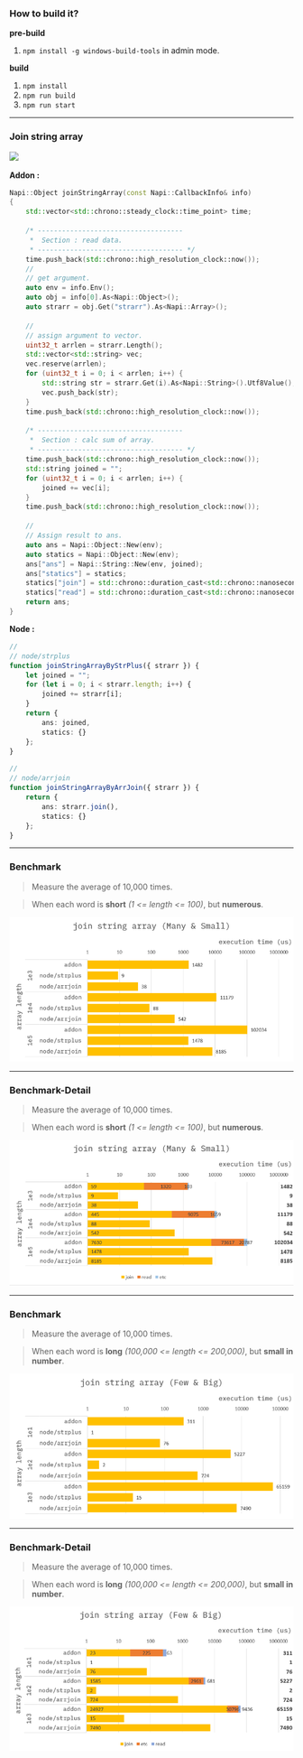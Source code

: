 ### How to build it?

**pre-build**

1. `npm install -g windows-build-tools` in admin mode.

**build**

1. `npm install`
2. `npm run build`
3. `npm run start`

---

### Join string array

![](./images/summation-general-formular.png)

**Addon :**

```cpp
Napi::Object joinStringArray(const Napi::CallbackInfo& info)
{
    std::vector<std::chrono::steady_clock::time_point> time;

    /* ------------------------------------
     *  Section : read data.
     * ------------------------------------ */
    time.push_back(std::chrono::high_resolution_clock::now());
    //
    // get argument.
    auto env = info.Env();
    auto obj = info[0].As<Napi::Object>();
    auto strarr = obj.Get("strarr").As<Napi::Array>();

    //
    // assign argument to vector.
    uint32_t arrlen = strarr.Length();
    std::vector<std::string> vec;
    vec.reserve(arrlen);
    for (uint32_t i = 0; i < arrlen; i++) {
        std::string str = strarr.Get(i).As<Napi::String>().Utf8Value();
        vec.push_back(str);
    }
    time.push_back(std::chrono::high_resolution_clock::now());

    /* ------------------------------------
     *  Section : calc sum of array.
     * ------------------------------------ */
    time.push_back(std::chrono::high_resolution_clock::now());
    std::string joined = "";
    for (uint32_t i = 0; i < arrlen; i++) {
        joined += vec[i];
    }
    time.push_back(std::chrono::high_resolution_clock::now());

    //
    // Assign result to ans.
    auto ans = Napi::Object::New(env);
    auto statics = Napi::Object::New(env);
    ans["ans"] = Napi::String::New(env, joined);
    ans["statics"] = statics;
    statics["join"] = std::chrono::duration_cast<std::chrono::nanoseconds>(time[3] - time[2]).count();
    statics["read"] = std::chrono::duration_cast<std::chrono::nanoseconds>(time[1] - time[0]).count();
    return ans;
}
```

**Node :**

```ts
//
// node/strplus
function joinStringArrayByStrPlus({ strarr }) {
    let joined = "";
    for (let i = 0; i < strarr.length; i++) {
        joined += strarr[i];
    }
    return {
        ans: joined,
        statics: {}
    };
}
```

```ts
//
// node/arrjoin
function joinStringArrayByArrJoin({ strarr }) {
    return {
        ans: strarr.join(),
        statics: {}
    };
}
```

---

### Benchmark

> Measure the average of 10,000 times.

> When each word is **short** _(1 <= length <= 100)_, but **numerous**.

![](./resource/benchmark-ms.png)

---

### Benchmark-Detail

> Measure the average of 10,000 times.

> When each word is **short** _(1 <= length <= 100)_, but **numerous**.

![](./resource/benchmark-ms-detail.png)

---

### Benchmark

> Measure the average of 10,000 times.

> When each word is **long** _(100,000 <= length <= 200,000)_, but **small in number**.

![](./resource/benchmark-fb.png)

---

### Benchmark-Detail

> Measure the average of 10,000 times.

> When each word is **long** _(100,000 <= length <= 200,000)_, but **small in number**.

![](./resource/benchmark-fb-detail.png)
